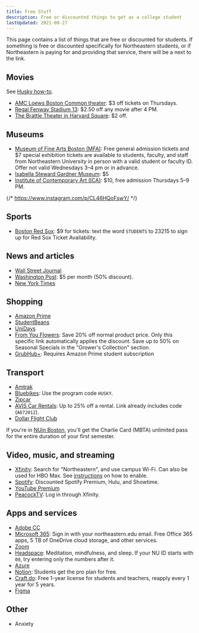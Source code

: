 ```yaml
---
title: Free Stuff
description: Free or discounted things to get as a college student
lastUpdated: 2021-08-27
---
```


This page contains a list of things that are free or discounted for students. If something is free or discounted specifically for Northeastern students, or if Northeastern is paying for and providing that service, there will be a <Husky /> next to the link.

## Movies

See [Husky how-to](https://news.northeastern.edu/2012/01/17/huskycard/).

- [AMC Loews Boston Common theater](https://www.amctheatres.com/movie-theatres/boston/amc-boston-common-19): $3 off tickets on Thursdays.
- [Regal Fenway Stadium 13](https://www.regmovies.com/theatres/regal-fenway-rpx/1930#/buy-tickets-by-cinema?in-cinema=1930&at=2021-08-19&view-mode=list): $2.50 off any movie after 4 PM.
- [The Brattle Theater in Harvard Square](https://www.harvardsquare.com/venue/brattle-theatre/): $2 off.

## Museums

- [Museum of Fine Arts Boston (MFA)](https://mfa.org/tickets): Free general admission tickets and $7 special exhibition tickets are available to students, faculty, and staff from Northeastern University in person with a valid student or faculty ID. Offer not valid Wednesdays 3–4 pm or in advance.
- [Isabella Steward Gardner Museum](https://www.gardnermuseum.org/visit/admissions): $5
- [Institute of Contemporary Art (ICA)](https://www.icaboston.org/page/university-membership): $10, free admission Thursdays 5–9 PM.

{/* https://www.instagram.com/p/CL46HQoFswY/ */}

## Sports

- [Boston Red Sox](https://www.mlb.com/redsox/tickets/specials/student9s): $9 for tickets: text the word `STUDENTS` to 23215 to sign up for Red Sox Ticket Availability.


## News and articles

- <Husky /> [Wall Street Journal](https://wsj.com/northeastern)
- [Washington Post](https://subscribe.washingtonpost.com/acqlite/edu-offer/): $5 per month (50% discount).
- [New York Times](https://www.nytimes.com/subscription/education/student?campaignId=6WYWY)

## Shopping

- [Amazon Prime](https://www.amazon.com/Amazon-Student/b?node=668781011)
- [StudentBeans](https://www.studentbeans.com/us)
- [UniDays](https://www.myunidays.com/US/en-US)
- [From You Flowers](https://www.fromyouflowers.com/gsh): Save 20% off normal product price. Only this specific link automatically applies the discount. Save up to 50% on Seasonal Specials in the "Grower's Collection" section.
- [GrubHub+](https://www.amazon.com/prime/offer/GrubHub/student-discount): Requires Amazon Prime student subscription

## Transport

- [Amtrak](https://www.amtrak.com/student-discounts)
- <Husky /> [Bluebikes](https://www.northeastern.edu/commutingservices/bicycling/discounted-blue-bike-sharing-program/): Use the program code `HUSKY`.
- <Husky /> [Zipcar](https://www.zipcar.com/universities/northeastern-university)
- [AVIS Car Rentals](https://www.avis.com/en/association/A672012): Up to 25% off a rental. Link already includes code (`A672012`).
- [Dollar Flight Club](https://dollarflightclub.com/student-and-teachers-discount/)


If you're in [NUin Boston](https://nuin.northeastern.edu/destinations/boston/student-life/#Transportation), you'll get the Charlie Card (MBTA) unlimited pass for the entire duration of your first semester.

## Video, music, and streaming

- <Husky /> [Xfinity](https://xfinityoncampus.com/): Search for "Northeastern", and use campus Wi-Fi. Can also be used for HBO Max. See [instructions](https://northeastern.service-now.com/tech?id=kb_article&sys_id=117a75791b5a389058845420604bcb26) on how to enable.
- [Spotify](https://www.spotify.com/us/student/): Discounted Spotify Premium, Hulu, and Showtime.
- [YouTube Premium](https://support.google.com/youtube/answer/9158808?hl=en&co=GENIE.Platform%3DAndroid)
- [PeacockTV](https://www.peacocktv.com): Log in through Xfinity.

## Apps and services

- <Husky /> [Adobe CC](https://adobe.northeastern.edu/)
- <Husky /> [Microsoft 365](https://www.microsoft.com/en-us/education/products/office): Sign in with your northeastern.edu email. Free Office 365 apps, 5 TB of OneDrive cloud storage, and other services.
- <Husky /> [Zoom](https://northeastern.zoom.us/)
- <Husky /> [Headspace](https://work.headspace.com/northeastern/member-enroll): Meditation, mindfulness, and sleep. If your NU ID starts with `00`, try entering only the numbers after it.
- [Azure](https://azureforeducation.microsoft.com/devtools)
- [Notion](https://www.notion.so/product/notion-for-education): Students get the pro plan for free.
- [Craft.do](https://dollarflightclub.com/student-and-teachers-discount/): Free 1-year license for students and teachers, reapply every 1 year for 5 years.
- [Figma](https://www.figma.com/education/)

## Other

- Anxiety
